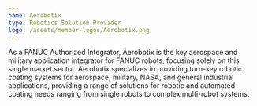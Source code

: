```yaml
---
name: Aerobotix
type: Robotics Solution Provider
logo: /assets/member-logos/Aerobotix.png
---
```

As a FANUC Authorized Integrator, Aerobotix is the key aerospace and military application integrator for FANUC robots, focusing solely on this single market sector. Aerobotix specializes in providing turn-key robotic coating systems for aerospace, military, NASA, and general industrial applications, providing a range of solutions for robotic and automated coating needs ranging from single robots to complex multi-robot systems.